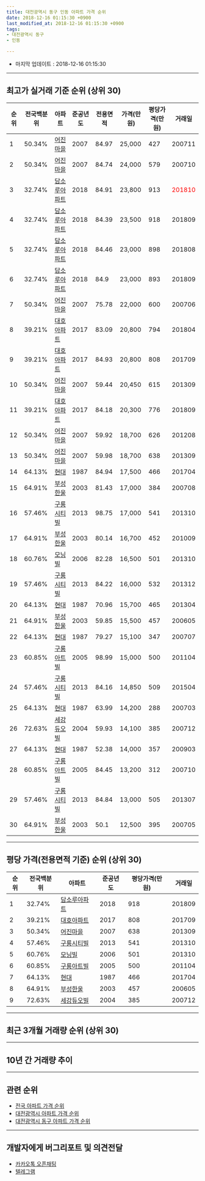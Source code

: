 ```yaml
---
title: 대전광역시 동구 인동 아파트 가격 순위
date: 2018-12-16 01:15:30 +0900
last_modified_at: 2018-12-16 01:15:30 +0900
tags:
- 대전광역시 동구
- 인동

---
```


* 마지막 업데이트 : 2018-12-16 01:15:30

---

## 최고가 실거래 기준 순위 (상위 30)


|순위|전국백분위|아파트|준공년도|전용면적|가격(만원)|평당가격(만원)|거래일|
|---|---|---|---|---|---|---|---|
|1|50.34%|[어진마을](https://search.naver.com/search.naver?query=%EB%8C%80%EC%A0%84%EA%B4%91%EC%97%AD%EC%8B%9C+%EB%8F%99%EA%B5%AC+%EC%9D%B8%EB%8F%99+%EC%96%B4%EC%A7%84%EB%A7%88%EC%9D%84)|2007|84.97|25,000|427|200711|
|2|50.34%|[어진마을](https://search.naver.com/search.naver?query=%EB%8C%80%EC%A0%84%EA%B4%91%EC%97%AD%EC%8B%9C+%EB%8F%99%EA%B5%AC+%EC%9D%B8%EB%8F%99+%EC%96%B4%EC%A7%84%EB%A7%88%EC%9D%84)|2007|84.74|24,000|579|200710|
|3|32.74%|[담소루아파트](https://search.naver.com/search.naver?query=%EB%8C%80%EC%A0%84%EA%B4%91%EC%97%AD%EC%8B%9C+%EB%8F%99%EA%B5%AC+%EC%9D%B8%EB%8F%99+%EB%8B%B4%EC%86%8C%EB%A3%A8%EC%95%84%ED%8C%8C%ED%8A%B8)|2018|84.91|23,800|913|<span style="color:red">201810</span>|
|4|32.74%|[담소루아파트](https://search.naver.com/search.naver?query=%EB%8C%80%EC%A0%84%EA%B4%91%EC%97%AD%EC%8B%9C+%EB%8F%99%EA%B5%AC+%EC%9D%B8%EB%8F%99+%EB%8B%B4%EC%86%8C%EB%A3%A8%EC%95%84%ED%8C%8C%ED%8A%B8)|2018|84.39|23,500|918|201809|
|5|32.74%|[담소루아파트](https://search.naver.com/search.naver?query=%EB%8C%80%EC%A0%84%EA%B4%91%EC%97%AD%EC%8B%9C+%EB%8F%99%EA%B5%AC+%EC%9D%B8%EB%8F%99+%EB%8B%B4%EC%86%8C%EB%A3%A8%EC%95%84%ED%8C%8C%ED%8A%B8)|2018|84.46|23,000|898|201808|
|6|32.74%|[담소루아파트](https://search.naver.com/search.naver?query=%EB%8C%80%EC%A0%84%EA%B4%91%EC%97%AD%EC%8B%9C+%EB%8F%99%EA%B5%AC+%EC%9D%B8%EB%8F%99+%EB%8B%B4%EC%86%8C%EB%A3%A8%EC%95%84%ED%8C%8C%ED%8A%B8)|2018|84.9|23,000|893|201809|
|7|50.34%|[어진마을](https://search.naver.com/search.naver?query=%EB%8C%80%EC%A0%84%EA%B4%91%EC%97%AD%EC%8B%9C+%EB%8F%99%EA%B5%AC+%EC%9D%B8%EB%8F%99+%EC%96%B4%EC%A7%84%EB%A7%88%EC%9D%84)|2007|75.78|22,000|600|200706|
|8|39.21%|[대호아파트](https://search.naver.com/search.naver?query=%EB%8C%80%EC%A0%84%EA%B4%91%EC%97%AD%EC%8B%9C+%EB%8F%99%EA%B5%AC+%EC%9D%B8%EB%8F%99+%EB%8C%80%ED%98%B8%EC%95%84%ED%8C%8C%ED%8A%B8)|2017|83.09|20,800|794|201804|
|9|39.21%|[대호아파트](https://search.naver.com/search.naver?query=%EB%8C%80%EC%A0%84%EA%B4%91%EC%97%AD%EC%8B%9C+%EB%8F%99%EA%B5%AC+%EC%9D%B8%EB%8F%99+%EB%8C%80%ED%98%B8%EC%95%84%ED%8C%8C%ED%8A%B8)|2017|84.93|20,800|808|201709|
|10|50.34%|[어진마을](https://search.naver.com/search.naver?query=%EB%8C%80%EC%A0%84%EA%B4%91%EC%97%AD%EC%8B%9C+%EB%8F%99%EA%B5%AC+%EC%9D%B8%EB%8F%99+%EC%96%B4%EC%A7%84%EB%A7%88%EC%9D%84)|2007|59.44|20,450|615|201309|
|11|39.21%|[대호아파트](https://search.naver.com/search.naver?query=%EB%8C%80%EC%A0%84%EA%B4%91%EC%97%AD%EC%8B%9C+%EB%8F%99%EA%B5%AC+%EC%9D%B8%EB%8F%99+%EB%8C%80%ED%98%B8%EC%95%84%ED%8C%8C%ED%8A%B8)|2017|84.18|20,300|776|201809|
|12|50.34%|[어진마을](https://search.naver.com/search.naver?query=%EB%8C%80%EC%A0%84%EA%B4%91%EC%97%AD%EC%8B%9C+%EB%8F%99%EA%B5%AC+%EC%9D%B8%EB%8F%99+%EC%96%B4%EC%A7%84%EB%A7%88%EC%9D%84)|2007|59.92|18,700|626|201208|
|13|50.34%|[어진마을](https://search.naver.com/search.naver?query=%EB%8C%80%EC%A0%84%EA%B4%91%EC%97%AD%EC%8B%9C+%EB%8F%99%EA%B5%AC+%EC%9D%B8%EB%8F%99+%EC%96%B4%EC%A7%84%EB%A7%88%EC%9D%84)|2007|59.98|18,700|638|201309|
|14|64.13%|[현대](https://search.naver.com/search.naver?query=%EB%8C%80%EC%A0%84%EA%B4%91%EC%97%AD%EC%8B%9C+%EB%8F%99%EA%B5%AC+%EC%9D%B8%EB%8F%99+%ED%98%84%EB%8C%80)|1987|84.94|17,500|466|201704|
|15|64.91%|[부성한울](https://search.naver.com/search.naver?query=%EB%8C%80%EC%A0%84%EA%B4%91%EC%97%AD%EC%8B%9C+%EB%8F%99%EA%B5%AC+%EC%9D%B8%EB%8F%99+%EB%B6%80%EC%84%B1%ED%95%9C%EC%9A%B8)|2003|81.43|17,000|384|200708|
|16|57.46%|[구룡시티빌](https://search.naver.com/search.naver?query=%EB%8C%80%EC%A0%84%EA%B4%91%EC%97%AD%EC%8B%9C+%EB%8F%99%EA%B5%AC+%EC%9D%B8%EB%8F%99+%EA%B5%AC%EB%A3%A1%EC%8B%9C%ED%8B%B0%EB%B9%8C)|2013|98.75|17,000|541|201310|
|17|64.91%|[부성한울](https://search.naver.com/search.naver?query=%EB%8C%80%EC%A0%84%EA%B4%91%EC%97%AD%EC%8B%9C+%EB%8F%99%EA%B5%AC+%EC%9D%B8%EB%8F%99+%EB%B6%80%EC%84%B1%ED%95%9C%EC%9A%B8)|2003|80.14|16,700|452|201009|
|18|60.76%|[모닝빌](https://search.naver.com/search.naver?query=%EB%8C%80%EC%A0%84%EA%B4%91%EC%97%AD%EC%8B%9C+%EB%8F%99%EA%B5%AC+%EC%9D%B8%EB%8F%99+%EB%AA%A8%EB%8B%9D%EB%B9%8C)|2006|82.28|16,500|501|201310|
|19|57.46%|[구룡시티빌](https://search.naver.com/search.naver?query=%EB%8C%80%EC%A0%84%EA%B4%91%EC%97%AD%EC%8B%9C+%EB%8F%99%EA%B5%AC+%EC%9D%B8%EB%8F%99+%EA%B5%AC%EB%A3%A1%EC%8B%9C%ED%8B%B0%EB%B9%8C)|2013|84.22|16,000|532|201312|
|20|64.13%|[현대](https://search.naver.com/search.naver?query=%EB%8C%80%EC%A0%84%EA%B4%91%EC%97%AD%EC%8B%9C+%EB%8F%99%EA%B5%AC+%EC%9D%B8%EB%8F%99+%ED%98%84%EB%8C%80)|1987|70.96|15,700|465|201304|
|21|64.91%|[부성한울](https://search.naver.com/search.naver?query=%EB%8C%80%EC%A0%84%EA%B4%91%EC%97%AD%EC%8B%9C+%EB%8F%99%EA%B5%AC+%EC%9D%B8%EB%8F%99+%EB%B6%80%EC%84%B1%ED%95%9C%EC%9A%B8)|2003|59.85|15,500|457|200605|
|22|64.13%|[현대](https://search.naver.com/search.naver?query=%EB%8C%80%EC%A0%84%EA%B4%91%EC%97%AD%EC%8B%9C+%EB%8F%99%EA%B5%AC+%EC%9D%B8%EB%8F%99+%ED%98%84%EB%8C%80)|1987|79.27|15,100|347|200707|
|23|60.85%|[구룡아트빌](https://search.naver.com/search.naver?query=%EB%8C%80%EC%A0%84%EA%B4%91%EC%97%AD%EC%8B%9C+%EB%8F%99%EA%B5%AC+%EC%9D%B8%EB%8F%99+%EA%B5%AC%EB%A3%A1%EC%95%84%ED%8A%B8%EB%B9%8C)|2005|98.99|15,000|500|201104|
|24|57.46%|[구룡시티빌](https://search.naver.com/search.naver?query=%EB%8C%80%EC%A0%84%EA%B4%91%EC%97%AD%EC%8B%9C+%EB%8F%99%EA%B5%AC+%EC%9D%B8%EB%8F%99+%EA%B5%AC%EB%A3%A1%EC%8B%9C%ED%8B%B0%EB%B9%8C)|2013|84.16|14,850|509|201504|
|25|64.13%|[현대](https://search.naver.com/search.naver?query=%EB%8C%80%EC%A0%84%EA%B4%91%EC%97%AD%EC%8B%9C+%EB%8F%99%EA%B5%AC+%EC%9D%B8%EB%8F%99+%ED%98%84%EB%8C%80)|1987|63.99|14,200|288|200703|
|26|72.63%|[세강듀오빌](https://search.naver.com/search.naver?query=%EB%8C%80%EC%A0%84%EA%B4%91%EC%97%AD%EC%8B%9C+%EB%8F%99%EA%B5%AC+%EC%9D%B8%EB%8F%99+%EC%84%B8%EA%B0%95%EB%93%80%EC%98%A4%EB%B9%8C)|2004|59.93|14,100|385|200712|
|27|64.13%|[현대](https://search.naver.com/search.naver?query=%EB%8C%80%EC%A0%84%EA%B4%91%EC%97%AD%EC%8B%9C+%EB%8F%99%EA%B5%AC+%EC%9D%B8%EB%8F%99+%ED%98%84%EB%8C%80)|1987|52.38|14,000|357|200903|
|28|60.85%|[구룡아트빌](https://search.naver.com/search.naver?query=%EB%8C%80%EC%A0%84%EA%B4%91%EC%97%AD%EC%8B%9C+%EB%8F%99%EA%B5%AC+%EC%9D%B8%EB%8F%99+%EA%B5%AC%EB%A3%A1%EC%95%84%ED%8A%B8%EB%B9%8C)|2005|84.45|13,200|312|200710|
|29|57.46%|[구룡시티빌](https://search.naver.com/search.naver?query=%EB%8C%80%EC%A0%84%EA%B4%91%EC%97%AD%EC%8B%9C+%EB%8F%99%EA%B5%AC+%EC%9D%B8%EB%8F%99+%EA%B5%AC%EB%A3%A1%EC%8B%9C%ED%8B%B0%EB%B9%8C)|2013|84.84|13,000|505|201307|
|30|64.91%|[부성한울](https://search.naver.com/search.naver?query=%EB%8C%80%EC%A0%84%EA%B4%91%EC%97%AD%EC%8B%9C+%EB%8F%99%EA%B5%AC+%EC%9D%B8%EB%8F%99+%EB%B6%80%EC%84%B1%ED%95%9C%EC%9A%B8)|2003|50.1|12,500|395|200705|


---

## 평당 가격(전용면적 기준) 순위 (상위 30)


|순위|전국백분위|아파트|준공년도|평당가격(만원)|거래일|
|---|---|---|---|---|---|
|1|32.74%|[담소루아파트](https://search.naver.com/search.naver?query=%EB%8C%80%EC%A0%84%EA%B4%91%EC%97%AD%EC%8B%9C+%EB%8F%99%EA%B5%AC+%EC%9D%B8%EB%8F%99+%EB%8B%B4%EC%86%8C%EB%A3%A8%EC%95%84%ED%8C%8C%ED%8A%B8)|2018|918|201809|
|2|39.21%|[대호아파트](https://search.naver.com/search.naver?query=%EB%8C%80%EC%A0%84%EA%B4%91%EC%97%AD%EC%8B%9C+%EB%8F%99%EA%B5%AC+%EC%9D%B8%EB%8F%99+%EB%8C%80%ED%98%B8%EC%95%84%ED%8C%8C%ED%8A%B8)|2017|808|201709|
|3|50.34%|[어진마을](https://search.naver.com/search.naver?query=%EB%8C%80%EC%A0%84%EA%B4%91%EC%97%AD%EC%8B%9C+%EB%8F%99%EA%B5%AC+%EC%9D%B8%EB%8F%99+%EC%96%B4%EC%A7%84%EB%A7%88%EC%9D%84)|2007|638|201309|
|4|57.46%|[구룡시티빌](https://search.naver.com/search.naver?query=%EB%8C%80%EC%A0%84%EA%B4%91%EC%97%AD%EC%8B%9C+%EB%8F%99%EA%B5%AC+%EC%9D%B8%EB%8F%99+%EA%B5%AC%EB%A3%A1%EC%8B%9C%ED%8B%B0%EB%B9%8C)|2013|541|201310|
|5|60.76%|[모닝빌](https://search.naver.com/search.naver?query=%EB%8C%80%EC%A0%84%EA%B4%91%EC%97%AD%EC%8B%9C+%EB%8F%99%EA%B5%AC+%EC%9D%B8%EB%8F%99+%EB%AA%A8%EB%8B%9D%EB%B9%8C)|2006|501|201310|
|6|60.85%|[구룡아트빌](https://search.naver.com/search.naver?query=%EB%8C%80%EC%A0%84%EA%B4%91%EC%97%AD%EC%8B%9C+%EB%8F%99%EA%B5%AC+%EC%9D%B8%EB%8F%99+%EA%B5%AC%EB%A3%A1%EC%95%84%ED%8A%B8%EB%B9%8C)|2005|500|201104|
|7|64.13%|[현대](https://search.naver.com/search.naver?query=%EB%8C%80%EC%A0%84%EA%B4%91%EC%97%AD%EC%8B%9C+%EB%8F%99%EA%B5%AC+%EC%9D%B8%EB%8F%99+%ED%98%84%EB%8C%80)|1987|466|201704|
|8|64.91%|[부성한울](https://search.naver.com/search.naver?query=%EB%8C%80%EC%A0%84%EA%B4%91%EC%97%AD%EC%8B%9C+%EB%8F%99%EA%B5%AC+%EC%9D%B8%EB%8F%99+%EB%B6%80%EC%84%B1%ED%95%9C%EC%9A%B8)|2003|457|200605|
|9|72.63%|[세강듀오빌](https://search.naver.com/search.naver?query=%EB%8C%80%EC%A0%84%EA%B4%91%EC%97%AD%EC%8B%9C+%EB%8F%99%EA%B5%AC+%EC%9D%B8%EB%8F%99+%EC%84%B8%EA%B0%95%EB%93%80%EC%98%A4%EB%B9%8C)|2004|385|200712|


---

## 최근 3개월 거래량 순위 (상위 30)


<div style="width:100%;">
    <canvas id="deal_count_ranking" height="250"></canvas>
</div>


<script>
new Chart(document.getElementById("deal_count_ranking"), {
    type: 'horizontalBar',
    data: {
        labels: ['어진마을', '현대', '모닝빌', '세강듀오빌', '부성한울', '담소루아파트'],
        datasets: [{
            label: '실거래 수',
            data: [8, 5, 3, 2, 2, 1],
            borderColor: "rgba(255, 0, 128, 1)",
            backgroundColor: "rgba(255, 0, 128, 0.5)",
            fill: false,
        }]
    },
    options: {
        responsive: true,
        title: {
            display: true,
            text: '최근 3개월 거래량 순위'
        },
        tooltips: {
            mode: 'index',
            intersect: false,
            callbacks: {
                title: function(tooltipItems, data) {
                    return "실거래 수:";
                },
                label: function(tooltipItem, data) {
                    return data.labels[tooltipItem.index] + ": " + tooltipItem.xLabel;
                }
            }
        },
        hover: {
            mode: 'nearest',
            intersect: true
        },
        scales: {
            xAxes: [{
                display: true,
                scaleLabel: {
                    display: true,
                    labelString: '실거래 수'
                },
                ticks: {
                    suggestedMin: 0,
                }
            }],
            yAxes: [{
                display: true,
                ticks: {
                    autoSkip: false,
                    callback: function(value, index, values) {
                        if (value.length > 15)
                            return value.substr(0, 13) + "...";
                        else
                            return value;
                    }
                },
                scaleLabel: {
                    display: false,
                }
            }]
        }
    }
});

</script>


---

## 10년 간 거래량 추이


<div style="width:100%;">
    <canvas id="deal_progress" height="250"></canvas>
</div>

<script>
new Chart(document.getElementById("deal_progress"), {
    type: 'line',
    data: {
        labels: ['200812','200901','200902','200903','200904','200905','200906','200907','200908','200909','200910','200911','200912','201001','201002','201003','201004','201005','201006','201007','201008','201009','201010','201011','201012','201101','201102','201103','201104','201105','201106','201107','201108','201109','201110','201111','201112','201201','201202','201203','201204','201205','201206','201207','201208','201209','201210','201211','201212','201301','201302','201303','201304','201305','201306','201307','201308','201309','201310','201311','201312','201401','201402','201403','201404','201405','201406','201407','201408','201409','201410','201411','201412','201501','201502','201503','201504','201505','201506','201507','201508','201509','201510','201511','201512','201601','201602','201603','201604','201605','201606','201607','201608','201609','201610','201611','201612','201701','201702','201703','201704','201705','201706','201707','201708','201709','201710','201711','201712','201801','201802','201803','201804','201805','201806','201807','201808','201809','201810','201811','201812'],
        datasets: [{
            label: '실거래 수',
            pointRadius: 1,
            data: [4, 7, 7, 7, 5, 9, 10, 7, 14, 6, 9, 8, 9, 12, 15, 13, 4, 12, 6, 4, 5, 8, 9, 5, 11, 15, 9, 9, 6, 6, 4, 6, 9, 7, 3, 7, 2, 6, 3, 10, 3, 7, 4, 3, 14, 7, 8, 10, 6, 11, 14, 17, 15, 15, 15, 12, 9, 26, 19, 17, 12, 16, 22, 36, 17, 18, 27, 23, 26, 22, 33, 14, 12, 20, 20, 19, 20, 16, 14, 12, 8, 13, 9, 15, 11, 13, 7, 19, 14, 9, 15, 10, 11, 14, 23, 7, 8, 11, 15, 13, 8, 18, 6, 11, 17, 8, 8, 1, 8, 8, 11, 16, 14, 15, 11, 5, 8, 16, 11, 8, 2],
            borderColor: "rgba(255, 201, 14, 1)",
            backgroundColor: "rgba(255, 201, 14, 0.5)",
            fill: true,
        }]
    },
    options: {
        responsive: true,
        title: {
            display: true,
            text: '10년간 거래량 추이'
        },
        tooltips: {
            mode: 'index',
            intersect: false,
        },
        hover: {
            mode: 'nearest',
            intersect: true
        },
        scales: {
            xAxes: [{
                display: true,
                scaleLabel: {
                    display: true,
                    labelString: '년/월'
                }
            }],
            yAxes: [{
                display: true,
                ticks: {
                    suggestedMin: 0,
                },
                scaleLabel: {
                    display: true,
                    labelString: '실거래 수'
                }
            }]
        }
    }
});

</script>


---

## 관련 순위

- [전국 아파트 가격 순위](https://inasie.github.io/apt-ranking/전국)
- [대전광역시 아파트 가격 순위](https://inasie.github.io/apt-ranking/대전광역시)
- [대전광역시 동구 아파트 가격 순위](https://inasie.github.io/apt-ranking/대전광역시-동구)


---

## 개발자에게 버그리포트 및 의견전달

- [카카오톡 오픈채팅](https://open.kakao.com/o/gLJUAP4)
- [텔레그램](https://t.me/inasie)


